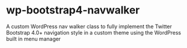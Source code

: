 # wp-bootstrap4-navwalker
A custom WordPress nav walker class to fully implement the Twitter Bootstrap 4.0+ navigation style in a custom theme using the WordPress built in menu manager
